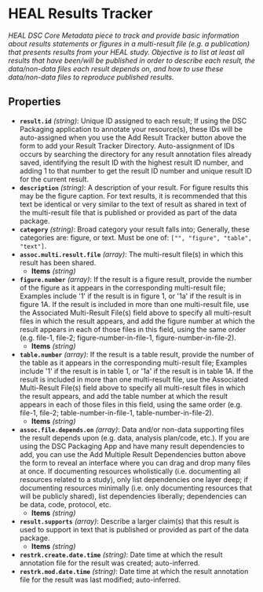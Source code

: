 # HEAL Results Tracker

*HEAL DSC Core Metadata piece to track and provide basic information about results statements or figures in a multi-result file (e.g. a publication) that presents results from your HEAL study. Objective is to list at least all results that have been/will be published in order to describe each result, the data/non-data files each result depends on, and how to use these data/non-data files to reproduce published results.*

## Properties

- **`result.id`** *(string)*: Unique ID assigned to each result; If using the DSC Packaging application to annotate your resource(s), these IDs will be auto-assigned when you use the Add Result Tracker button above the form to add your Result Tracker Directory. Auto-assignment of IDs occurs by searching the directory for any result annotation files already saved, identifying the result ID with the highest result ID number, and adding 1 to that number to get the result ID number and unique result ID for the current result.
- **`description`** *(string)*: A description of your result. For figure results this may be the figure caption. For text results, it is recommended that this text be identical or very similar to the text of result as shared in text of the multi-result file that is published or provided as part of the data package.
- **`category`** *(string)*: Broad category your result falls into; Generally, these categories are: figure, or text. Must be one of: `["", "figure", "table", "text"]`.
- **`assoc.multi.result.file`** *(array)*: The multi-result file(s) in which this result has been shared.
    - **Items** *(string)*
- **`figure.number`** *(array)*: If the result is a figure result, provide the number of the figure as it appears in the corresponding multi-result file; Examples include '1' if the result is in figure 1, or '1a' if the result is in figure 1A. If the result is included in more than one multi-result file, use the Associated Multi-Result File(s) field above to specify all multi-result files in which the result appears, and add the figure number at which the result appears in each of those files in this field, using the same order (e.g. file-1, file-2; figure-number-in-file-1, figure-number-in-file-2).
    - **Items** *(string)*
- **`table.number`** *(array)*: If the result is a table result, provide the number of the table as it appears in the corresponding multi-result file; Examples include '1' if the result is in table 1, or '1a' if the result is in table 1A. If the result is included in more than one multi-result file, use the Associated Multi-Result File(s) field above to specify all multi-result files in which the result appears, and add the table number at which the result appears in each of those files in this field, using the same order (e.g. file-1, file-2; table-number-in-file-1, table-number-in-file-2).
    - **Items** *(string)*
- **`assoc.file.depends.on`** *(array)*: Data and/or non-data supporting files the result depends upon (e.g. data, analysis plan/code, etc.). If you are using the DSC Packaging App and have many result dependencies to add, you can use the Add Multiple Result Dependencies button above the form to reveal an interface where you can drag and drop many files at once. If documenting resources wholistically (i.e. documenting all resources related to a study), only list dependencies one layer deep; if documenting resources minimally (i.e. only documenting resources that will be publicly shared), list dependencies liberally; dependencies can be data, code, protocol, etc.
    - **Items** *(string)*
- **`result.supports`** *(array)*: Describe a larger claim(s) that this result is used to support in text that is published or provided as part of the data package.
    - **Items** *(string)*
- **`restrk.create.date.time`** *(string)*: Date time at which the result annotation file for the result was created; auto-inferred.
- **`restrk.mod.date.time`** *(string)*: Date time at which the result annotation file for the result was last modified; auto-inferred.

